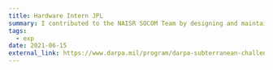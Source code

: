 ```yaml
---
title: Hardware Intern JPL
summary: I contributed to the NAISR SOCOM Team by designing and maintaining sensor mounts for Spot payloads and integrating a State Machine structure for adaptive behavior switching. On the CoSTAR Nebula Team, I developed impact-protective foam solutions optimized for weight, visibility, and thermal performance, supporting the DARPA SubT Competition.
tags:
  - exp
date: 2021-06-15
external_link: https://www.darpa.mil/program/darpa-subterranean-challenge
---
```

